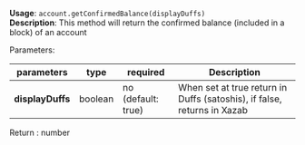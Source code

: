 **Usage**: `account.getConfirmedBalance(displayDuffs)`        
**Description**: This method will return the confirmed balance (included in a block) of an account    

Parameters:   

| parameters         | type      | required            | Description                                                                     |  
|--------------------|-----------|---------------------| ------------------------------------------------------------------------------- |
| **displayDuffs**   | boolean   | no (default: true)  | When set at true return in Duffs (satoshis), if false, returns in Xazab          |

Return : number
